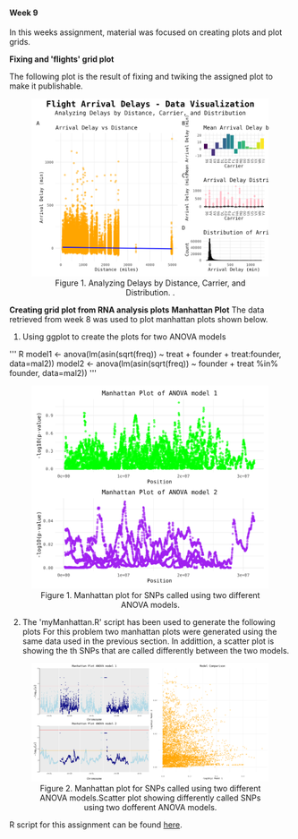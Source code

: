 #### Week 9 

In this weeks assignment, material was focused on creating plots and plot grids.

**Fixing and 'flights' grid plot**

The following plot is the result of fixing and twiking the assigned plot to make it publishable. 

<figure>
    <img src="data/Q1.png" alt="Flights " style="width:800px; height:auto;">
    <figcaption style="text-align: center;">Figure 1. Analyzing Delays by Distance, Carrier, and Distribution.
.</figcaption>
</figure>

**Creating grid plot from RNA analysis plots**
**Manhattan Plot**
The data retrieved from week 8 was used to plot manhattan plots shown below. 

1) Using ggplot to create the plots for two ANOVA models

''' R
model1 <- anova(lm(asin(sqrt(freq)) ~ treat + founder + treat:founder, data=mal2))
model2 <- anova(lm(asin(sqrt(freq)) ~ founder + treat %in% founder, data=mal2))
'''

<figure>
    <img src="data/processed/figures/both_models.png" alt="Mahattan plot for two ANOVA models " style="width:800px; height:auto;">
    <figcaption style="text-align: center;">Figure 1. Manhattan plot for SNPs called using two different ANOVA models.</figcaption>
</figure>

2) The 'myManhattan.R' script has been used to generate the following plots
 For this problem two manhattan plots were generated using the same data used in the previous section. In addittion, a scatter plot is showing the th SNPs that are called differently between the two models.
 
<figure>
    <img src="data/processed/figures/combined_plots.png" alt="Mahattan plot for two ANOVA models " style="width:800px; height:auto;">
    <figcaption style="text-align: center;">Figure 2. Manhattan plot for SNPs called using two different ANOVA models.Scatter plot showing differently called SNPs using two dofferent ANOVA models.</figcaption>
</figure>
 
 
 R script for this assignment can be found [here](code/scripts/week9/week9.R).